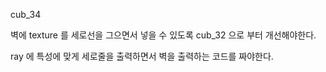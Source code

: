 cub_34

벽에 texture 를 세로선을 그으면서 넣을 수 있도록 cub_32 으로 부터 개선해야한다.

ray 에 특성에 맞게 세로줄을 출력하면서 벽을 출력하는 코드를 짜야한다.
